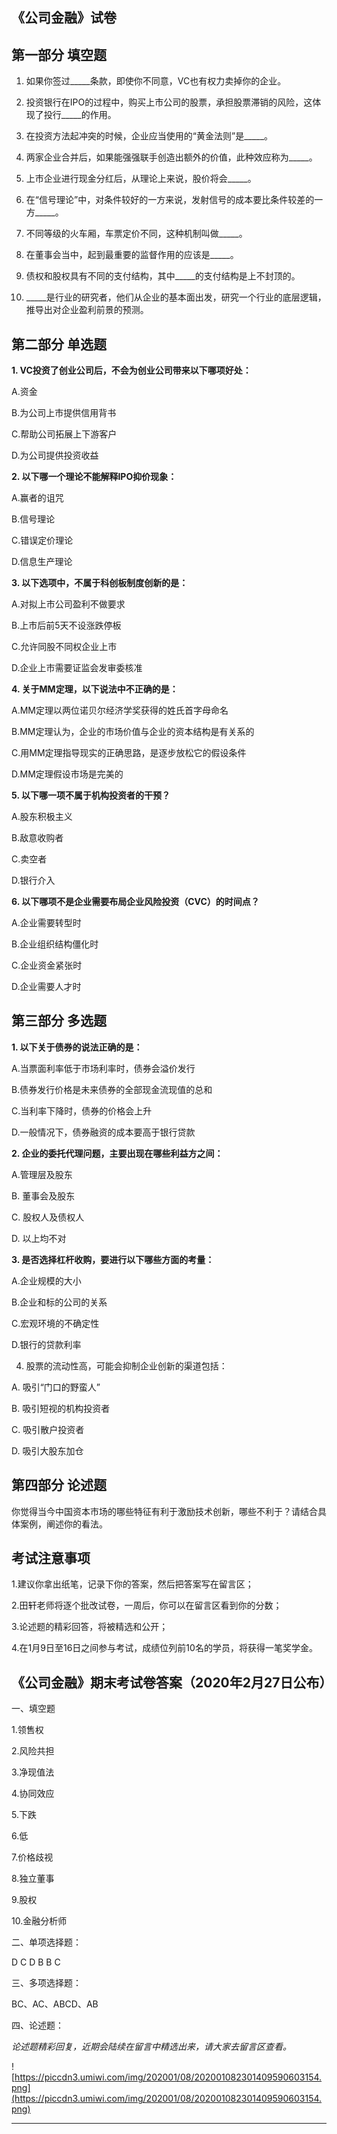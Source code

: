 ## 《公司金融》试卷

##  第一部分 填空题

1. 如果你签过_____条款，即使你不同意，VC也有权力卖掉你的企业。

2. 投资银行在IPO的过程中，购买上市公司的股票，承担股票滞销的风险，这体现了投行_____的作用。

3. 在投资方法起冲突的时候，企业应当使用的“黄金法则”是_____。

4. 两家企业合并后，如果能强强联手创造出额外的价值，此种效应称为_____。

5. 上市企业进行现金分红后，从理论上来说，股价将会_____。

6. 在“信号理论”中，对条件较好的一方来说，发射信号的成本要比条件较差的一方_____。

7. 不同等级的火车厢，车票定价不同，这种机制叫做_____。

8. 在董事会当中，起到最重要的监督作用的应该是_____。

9. 债权和股权具有不同的支付结构，其中_____的支付结构是上不封顶的。

10. _____是行业的研究者，他们从企业的基本面出发，研究一个行业的底层逻辑，推导出对企业盈利前景的预测。

## 第二部分 单选题

 **1. VC投资了创业公司后，不会为创业公司带来以下哪项好处：**

A.资金

B.为公司上市提供信用背书

C.帮助公司拓展上下游客户

D.为公司提供投资收益

 **2. 以下哪一个理论不能解释IPO抑价现象：**

A.赢者的诅咒

B.信号理论

C.错误定价理论

D.信息生产理论

 **3. 以下选项中，不属于科创板制度创新的是：**

A.对拟上市公司盈利不做要求

B.上市后前5天不设涨跌停板

C.允许同股不同权企业上市

D.企业上市需要证监会发审委核准

 **4. 关于MM定理，以下说法中不正确的是：**

A.MM定理以两位诺贝尔经济学奖获得的姓氏首字母命名

B.MM定理认为，企业的市场价值与企业的资本结构是有关系的

C.用MM定理指导现实的正确思路，是逐步放松它的假设条件

D.MM定理假设市场是完美的

 **5. 以下哪一项不属于机构投资者的干预？**

A.股东积极主义

B.敌意收购者

C.卖空者

D.银行介入

 **6. 以下哪项不是企业需要布局企业风险投资（CVC）的时间点？**

A.企业需要转型时

B.企业组织结构僵化时

C.企业资金紧张时

D.企业需要人才时

## 第三部分 多选题

 **1. 以下关于债券的说法正确的是：**

A.当票面利率低于市场利率时，债券会溢价发行

B.债券发行价格是未来债券的全部现金流现值的总和

C.当利率下降时，债券的价格会上升

D.一般情况下，债券融资的成本要高于银行贷款

 **2. 企业的委托代理问题，主要出现在哪些利益方之间：**

A.管理层及股东

B. 董事会及股东

C. 股权人及债权人

D. 以上均不对

 **3. 是否选择杠杆收购，要进行以下哪些方面的考量：**

A.企业规模的大小

B.企业和标的公司的关系

C.宏观环境的不确定性

D.银行的贷款利率

4. 股票的流动性高，可能会抑制企业创新的渠道包括：

A. 吸引“门口的野蛮人”

B. 吸引短视的机构投资者

C. 吸引散户投资者

D. 吸引大股东加仓

## 第四部分 论述题

你觉得当今中国资本市场的哪些特征有利于激励技术创新，哪些不利于？请结合具体案例，阐述你的看法。

## 考试注意事项

1.建议你拿出纸笔，记录下你的答案，然后把答案写在留言区；

2.田轩老师将逐个批改试卷，一周后，你可以在留言区看到你的分数；

3.论述题的精彩回答，将被精选和公开；

4.在1月9日至16日之间参与考试，成绩位列前10名的学员，将获得一笔奖学金。

## 《公司金融》期末考试卷答案（2020年2月27日公布）

一、填空题

1.领售权

2.风险共担

3.净现值法

4.协同效应

5.下跌

6.低

7.价格歧视

8.独立董事

9.股权

10.金融分析师

二、单项选择题：

D C D B B C

三、多项选择题：

BC、AC、ABCD、AB

四、论述题：


 *论述题精彩回复，近期会陆续在留言中精选出来，请大家去留言区查看。*

![https://piccdn3.umiwi.com/img/202001/08/202001082301409590603154.png](https://piccdn3.umiwi.com/img/202001/08/202001082301409590603154.png)

---
